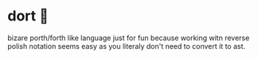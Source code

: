 # dort 🍰

bizare porth/forth like language just for fun because working witn reverse polish notation seems easy as you literaly don't need to convert it to ast.
